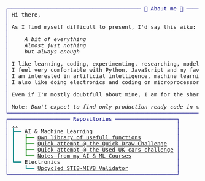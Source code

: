 <pre style="font-family:Menlo,'DejaVu Sans Mono',consolas,'Courier New',monospace"><span style="color: #000080; text-decoration-color: #000080">┌───────────────────────────────────────── 🐙 About me 🐙 ─────────────────────────────────────────┐</span>
<span style="color: #000080; text-decoration-color: #000080">│</span> Hi there,                                                                                        <span style="color: #000080; text-decoration-color: #000080">│</span>
<span style="color: #000080; text-decoration-color: #000080">│</span>                                                                                                  <span style="color: #000080; text-decoration-color: #000080">│</span>
<span style="color: #000080; text-decoration-color: #000080">│</span> As I find myself difficult to present, I'd say this aiku:                                        <span style="color: #000080; text-decoration-color: #000080">│</span>
<span style="color: #000080; text-decoration-color: #000080">│</span> <span style="font-style: italic"> </span>                                                                                                <span style="color: #000080; text-decoration-color: #000080">│</span>
<span style="color: #000080; text-decoration-color: #000080">│</span> <span style="font-style: italic">    A bit of everything </span>                                                                         <span style="color: #000080; text-decoration-color: #000080">│</span>
<span style="color: #000080; text-decoration-color: #000080">│</span> <span style="font-style: italic">    Almost just nothing</span>                                                                          <span style="color: #000080; text-decoration-color: #000080">│</span>
<span style="color: #000080; text-decoration-color: #000080">│</span> <span style="font-style: italic">    but always enough</span>                                                                            <span style="color: #000080; text-decoration-color: #000080">│</span>
<span style="color: #000080; text-decoration-color: #000080">│</span>                                                                                                  <span style="color: #000080; text-decoration-color: #000080">│</span>
<span style="color: #000080; text-decoration-color: #000080">│</span> I like learning, coding, experimenting, researching, modelling.                                  <span style="color: #000080; text-decoration-color: #000080">│</span>
<span style="color: #000080; text-decoration-color: #000080">│</span> I feel very comfortable with Python, JavaScript and my favourite C++ and C.                      <span style="color: #000080; text-decoration-color: #000080">│</span>
<span style="color: #000080; text-decoration-color: #000080">│</span> I am interested in artificial intelligence, machine learning and process modelling.              <span style="color: #000080; text-decoration-color: #000080">│</span>
<span style="color: #000080; text-decoration-color: #000080">│</span> I also like doing electronics and coding on microprocessors.                                     <span style="color: #000080; text-decoration-color: #000080">│</span>
<span style="color: #000080; text-decoration-color: #000080">│</span>                                                                                                  <span style="color: #000080; text-decoration-color: #000080">│</span>
<span style="color: #000080; text-decoration-color: #000080">│</span> Even if I'm mostly doubtfull about mine, I am for the sharing of knowledge, resources and ideas. <span style="color: #000080; text-decoration-color: #000080">│</span>
<span style="color: #000080; text-decoration-color: #000080">│</span>                                                                                                  <span style="color: #000080; text-decoration-color: #000080">│</span>
<span style="color: #000080; text-decoration-color: #000080">│</span> Note: <span style="font-style: italic">Don't expect to find only production ready code in my repo, mainly the opposite.</span>           <span style="color: #000080; text-decoration-color: #000080">│</span>
<span style="color: #000080; text-decoration-color: #000080">└──────────────────────────────────────────────────────────────────────────────────────────────────┘</span>
<span style="color: #000080; text-decoration-color: #000080">┌─────────────────── Repositories ───────────────────┐</span>                                              
<span style="color: #000080; text-decoration-color: #000080">│</span> <a href="https://github.com/bortch">..</a>                                                 <span style="color: #000080; text-decoration-color: #000080">│</span>                                              
<span style="color: #000080; text-decoration-color: #000080">│</span> <span style="color: #008080; text-decoration-color: #008080">┣━━ </span>AI &amp; Machine Learning                          <span style="color: #000080; text-decoration-color: #000080">│</span>                                              
<span style="color: #000080; text-decoration-color: #000080">│</span> <span style="color: #008080; text-decoration-color: #008080">┃   </span><span style="color: #008000; text-decoration-color: #008000">┣━━ </span><a href="https://github.com/bortch/bs_lib">Own library of usefull functions</a>           <span style="color: #000080; text-decoration-color: #000080">│</span>                                              
<span style="color: #000080; text-decoration-color: #000080">│</span> <span style="color: #008080; text-decoration-color: #008080">┃   </span><span style="color: #008000; text-decoration-color: #008000">┣━━ </span><a href="https://github.com/bortch/quickdraw">Quick attempt @ the Quick Draw Challenge</a>   <span style="color: #000080; text-decoration-color: #000080">│</span>                                              
<span style="color: #000080; text-decoration-color: #000080">│</span> <span style="color: #008080; text-decoration-color: #008080">┃   </span><span style="color: #008000; text-decoration-color: #008000">┣━━ </span><a href="https://github.com/bortch/second_hand_UK_car_challenge">Quick attempt @ the Used UK cars challenge</a> <span style="color: #000080; text-decoration-color: #000080">│</span>                                              
<span style="color: #000080; text-decoration-color: #000080">│</span> <span style="color: #008080; text-decoration-color: #008080">┃   </span><span style="color: #008000; text-decoration-color: #008000">┗━━ </span><a href="https://github.com/bortch/Learning_Machine_Learning">Notes from my AI &amp; ML Courses</a>              <span style="color: #000080; text-decoration-color: #000080">│</span>                                              
<span style="color: #000080; text-decoration-color: #000080">│</span> <span style="color: #008080; text-decoration-color: #008080">┗━━ </span>Electronics                                    <span style="color: #000080; text-decoration-color: #000080">│</span>                                              
<span style="color: #000080; text-decoration-color: #000080">│</span> <span style="color: #008080; text-decoration-color: #008080">    ┗━━ </span><a href="https://bortch.github.io/Upcycled-STIB-Validator/">Upcycled STIB-MIVB Validator</a>               <span style="color: #000080; text-decoration-color: #000080">│</span>                                              
<span style="color: #000080; text-decoration-color: #000080">└────────────────────────────────────────────────────┘</span>                                              
</pre>
